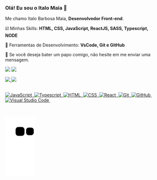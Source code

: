 ### Olá! Eu sou o Italo Maia 👋

<p align="left"> 
 Me chamo Italo Barbosa Maia, <strong>Desenvolvedor Front-end</strong>.<br>
</p>

<p align="left">
 ☑️ Minhas Skills: <strong>HTML, CSS, JavaScript, ReactJS, SASS, Typescript, NODE </strong>
</p>

<p align="left">
  💼 Ferramentas de Desenvolvimento: <strong>VsCode, Git e GitHub</strong>
</p>

<p align="left">
  💌 Se você deseja bater um papo comigo, não hesite em me enviar uma mensagem. 
</p>

<a href = "mailto:italomaiatech@gmail.com"><img src="https://img.shields.io/badge/-Gmail-%23333?style=for-the-badge&logo=gmail&logoColor=white" target="_blank"></a>
<a href="https://www.linkedin.com/in/italo-barbosa-maia-8b98b822a/" target="_blank"><img src="https://img.shields.io/badge/-LinkedIn-%230077B5?style=for-the-badge&logo=linkedin&logoColor=white" target="_blank">
  </a> 

<div>
  <a href="https://github.com/Italo-Maia">
  <img height="160em" src="https://github-readme-stats.vercel.app/api?username=Italo-Maia&show_icons=true&theme=tokyonight&include_all_commits=true&count_private=true"/>
  <img height="160em" src="https://github-readme-stats.vercel.app/api/top-langs/?username=Italo-Maia&layout=compact&langs_count=6&theme=tokyonight"/>
</div>
 <br>
 
![JavaScript](https://img.shields.io/badge/-JavaScript-05122A?style=for-the-badge&color=282a36&logo=javascript)&nbsp;
![Typescript](https://img.shields.io/badge/-Typescript-05122A?style=for-the-badge&color=282a36&logo=typescript)&nbsp;
![HTML](https://img.shields.io/badge/-HTML-05122A?style=for-the-badge&color=282a36&logo=HTML5)&nbsp;
![CSS](https://img.shields.io/badge/-CSS-05122A?style=for-the-badge&logo=CSS3&color=282a36&logoColor=1572B6)&nbsp;
![React](https://img.shields.io/badge/-React-05122A?style=for-the-badge&color=282a36&logo=react)&nbsp;
![Git](https://img.shields.io/badge/-Git-05122A?style=for-the-badge&color=282a36&logo=git)&nbsp;
![GitHub](https://img.shields.io/badge/-GitHub-05122A?style=for-the-badge&color=282a36&logo=github)&nbsp;
![Visual Studio Code](https://img.shields.io/badge/-Visual%20Studio%20Code-05122A?style=for-the-badge&color=282a36&logo=visual-studio-code&logoColor=007ACC)&nbsp;
 
<!-- <div style="display: inline_block"><br>
  <img align="center" alt="Js" height="30" width="40" src="https://raw.githubusercontent.com/devicons/devicon/master/icons/javascript/javascript-plain.svg">
   <img align="center" alt="React" height="30" width="40" src="https://raw.githubusercontent.com/devicons/devicon/master/icons/react/react-original.svg">
  <img align="center" alt="HTML" height="30" width="40" src="https://raw.githubusercontent.com/devicons/devicon/master/icons/html5/html5-original.svg">
  <img align="center" alt="CSS" height="30" width="40" src="https://raw.githubusercontent.com/devicons/devicon/master/icons/css3/css3-original.svg">
</div> -->
 
 <br>  
 

  ![Snake animation](https://github.com/Italo-Maia/Italo-Maia/blob/output/github-contribution-grid-snake.svg)
</div>
